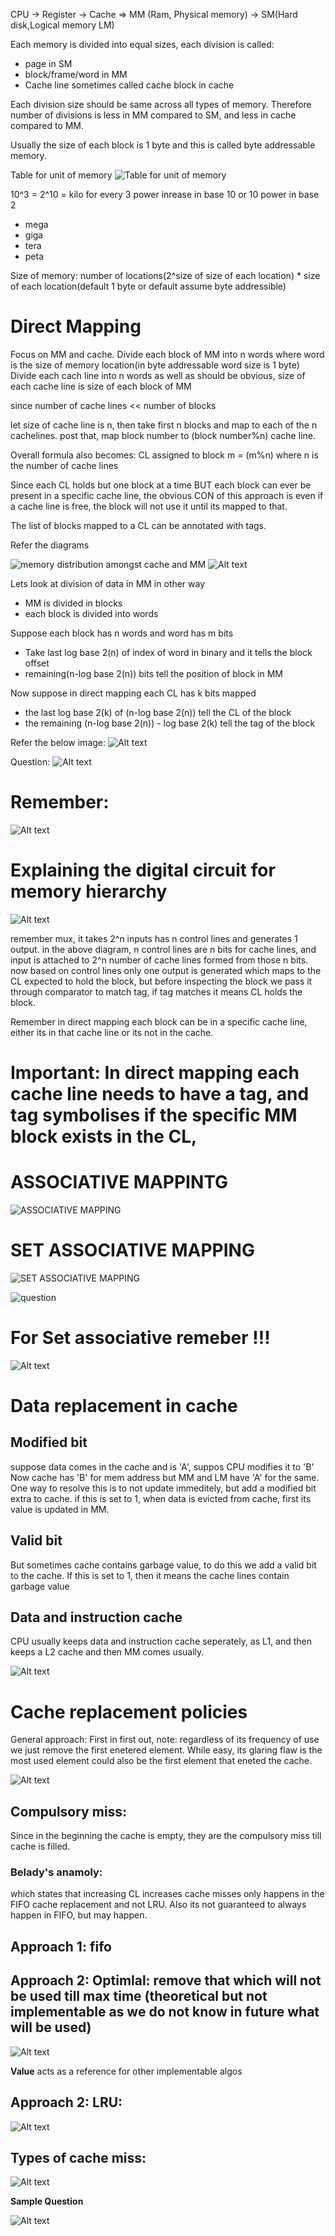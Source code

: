 CPU -> Register -> Cache => MM (Ram, Physical memory) -> SM(Hard disk,Logical memory LM)

Each memory is divided into equal sizes, each division is called:
- page in SM
- block/frame/word in MM
- Cache line sometimes called cache block in cache

Each division size should be same across all types of memory.
Therefore number of divisions is less in MM compared to SM, and less in cache compared to MM.

Usually the size of each block is 1 byte and this is called byte addressable memory.



Table for unit of memory
![Table for unit of memory](image.png)

10^3 = 2^10 = kilo
for every 3 power inrease in base 10 or 10 power in base 2
- mega
- giga
- tera
- peta




Size of memory: number of locations(2^size of size of each location) * size of each location(default 1 byte or default assume byte addressible)


# Direct Mapping
Focus on MM and cache.
Divide each block of MM into n words where word is the size of memory location(in byte addressable word size is 1 byte)
Divide each cach line into n words as well
as should be obvious, size of each cache line is size of  each block of MM

since number of cache lines << number of blocks

let size of cache line is n, then take first n blocks and map to each of the n cachelines.
post that, map block number to (block number%n) cache line.

Overall formula also becomes:
CL assigned to block m = (m%n) where n is the number of cache lines

Since each CL holds but one block at a time BUT each block can ever be present in a specific cache line, the obvious CON of this approach is even if a cache line is free, the block will not use it until its mapped to that.

The list of blocks mapped to a CL can be annotated with tags.


Refer the diagrams

![memory distribution amongst cache and MM](image-1.png)
![Alt text](image-2.png)



Lets look at division of data in MM in other way

- MM is divided in blocks
- each block is divided into words

Suppose each block has n words and word has m bits
- Take last log base 2(n) of index of word in binary and it tells the block offset
- remaining(n-log base 2(n)) bits tell the position of block in MM

Now suppose in direct mapping each CL has k bits mapped
- the last log base 2(k) of (n-log base 2(n)) tell the CL of the block
- the remaining (n-log base 2(n)) - log base 2(k) tell the tag of the block

Refer the below image:
![Alt text](image-3.png)

Question:
![Alt text](image-4.png)

# Remember: 
![Alt text](image-6.png)


# Explaining the  digital circuit for memory hierarchy
![Alt text](image-10.png)

remember mux, it takes 2^n inputs has n control lines and generates 1 output.
in the above diagram, n control lines are n bits for cache lines, and input is attached to 2^n number of cache lines formed from those n bits.
now based on control lines only one output is generated which maps to the CL expected to hold the block, but before inspecting the block we pass it through comparator to match tag, if tag matches it means CL holds the block.

Remember in direct mapping each block can be in a specific cache line, either its in that cache line or its not in the cache.

# Important: In direct mapping each cache line needs to have a tag, and tag symbolises if the specific MM block exists in the CL,

# ASSOCIATIVE MAPPINTG

![ASSOCIATIVE MAPPING](image-11.png)


# SET ASSOCIATIVE MAPPING

![SET ASSOCIATIVE MAPPING](image-12.png)

![question](image-13.png)

 # For Set associative remeber !!!
![Alt text](image-18.png)


# Data replacement in cache

## Modified bit
suppose data comes in the cache and is 'A', suppos CPU modifies it to 'B'
Now cache has 'B' for mem address but MM and LM have 'A' for the same.
One way to resolve this is to not update immeditely, but add a modified bit extra to cache.
if this is set to 1, when data is evicted from cache, first its value is updated in MM.

## Valid bit
But sometimes cache contains garbage value, to do this we add a valid bit to the cache.
If this is set to 1, then it means the cache lines contain garbage value

## Data and instruction cache
CPU usually keeps data and instruction cache seperately, as L1, and then keeps a L2 cache and then MM comes usually.

![Alt text](image-28.png)

# Cache replacement policies

General approach: First in first out, note: regardless of its frequency of use we just remove the first enetered element.
While easy, its glaring flaw is the most used element could also be the first element that eneted the cache.

![Alt text](image-30.png)

## Compulsory miss: 
Since in the beginning the cache is empty, they are the compulsory miss till cache is filled.

### Belady's anamoly:
which states that increasing CL increases cache misses only happens in the FIFO cache replacement and not LRU.
Also its not guaranteed to always happen in FIFO, but may happen.

## Approach 1: fifo

## Approach 2: Optimlal: remove that which will not be used till max time (theoretical but not implementable as we do not know in future what will be used)

![Alt text](image-31.png)

**Value** acts as a reference for other implementable algos

## Approach 2: LRU:
![Alt text](image-33.png)



## Types of cache miss:
![Alt text](image-32.png)

**Sample Question**

![Alt text](image-34.png)